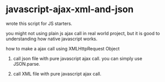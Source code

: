 javascript-ajax-xml-and-json
============================
wrote this script for JS starters.

you might not using plain js ajax call in real world project, but it is good to understanding 
how native javascript works.


how to make a ajax call using XMLHttpRequest Object

1. call json file with pure javascript ajax call.
   you can simply use JSON.parse.
   
2. call XML file with pure javascript ajax call.


